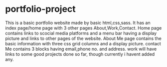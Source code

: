 # portfolio-project

This is a basic portfolio website made by basic html,css,sass.
It has an index page/home page  with 3 other pages About,Work,Contact. 
Home page contains links to scocial media platforms and a  menu bar having a display picture and links to other pages of the website.
About Me page contains the basic information with three css grid columns and a display picture.
contact Me contains 3 blocks having email,phone no. and address.
work will have links to some good projects done so far, though currently i havent added any.
